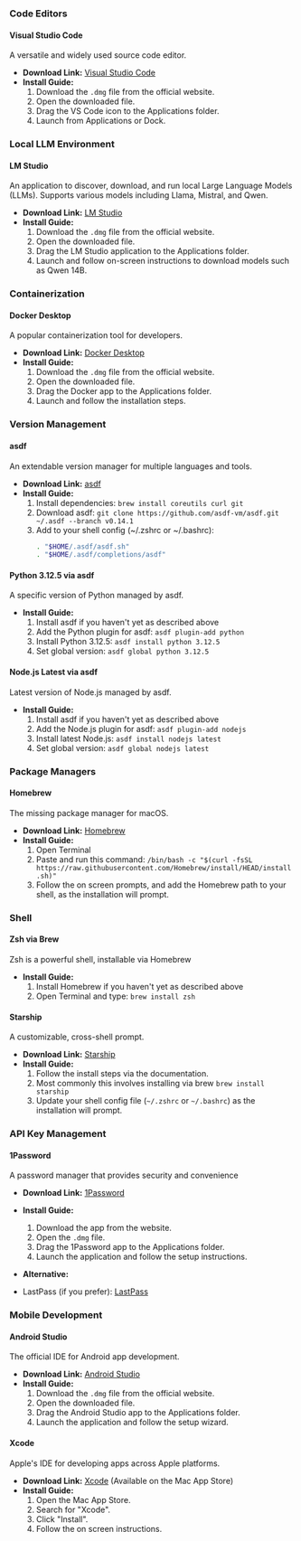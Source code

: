 ### Code Editors

#### Visual Studio Code
A versatile and widely used source code editor.

*   **Download Link:** [Visual Studio Code](https://code.visualstudio.com/download)
*   **Install Guide:**
    1.  Download the `.dmg` file from the official website.
    2.  Open the downloaded file.
    3.  Drag the VS Code icon to the Applications folder.
    4.  Launch from Applications or Dock.

### Local LLM Environment

#### LM Studio
An application to discover, download, and run local Large Language Models (LLMs). Supports various models including Llama, Mistral, and Qwen.

*   **Download Link:** [LM Studio](https://lmstudio.ai/)
*   **Install Guide:**
    1. Download the `.dmg` file from the official website.
    2. Open the downloaded file.
    3. Drag the LM Studio application to the Applications folder.
    4. Launch and follow on-screen instructions to download models such as Qwen 14B.

### Containerization

#### Docker Desktop
A popular containerization tool for developers.

*   **Download Link:** [Docker Desktop](https://www.docker.com/products/docker-desktop)
*   **Install Guide:**
    1.  Download the `.dmg` file from the official website.
    2.  Open the downloaded file.
    3.  Drag the Docker app to the Applications folder.
    4.  Launch and follow the installation steps.

### Version Management

#### asdf
An extendable version manager for multiple languages and tools.

*   **Download Link:** [asdf](https://asdf-vm.com/)
*   **Install Guide:**
    1.  Install dependencies: `brew install coreutils curl git`
    2.  Download asdf: `git clone https://github.com/asdf-vm/asdf.git ~/.asdf --branch v0.14.1`
    3.  Add to your shell config (~/.zshrc or ~/.bashrc):
        ```bash
        . "$HOME/.asdf/asdf.sh"
        . "$HOME/.asdf/completions/asdf"
        ```

#### Python 3.12.5 via asdf
A specific version of Python managed by asdf.

*   **Install Guide:**
    1. Install asdf if you haven't yet as described above
    2. Add the Python plugin for asdf: `asdf plugin-add python`
    3. Install Python 3.12.5: `asdf install python 3.12.5`
    4. Set global version: `asdf global python 3.12.5`

#### Node.js Latest via asdf
Latest version of Node.js managed by asdf.

*   **Install Guide:**
    1.  Install asdf if you haven't yet as described above
    2.  Add the Node.js plugin for asdf: `asdf plugin-add nodejs`
    3.  Install latest Node.js: `asdf install nodejs latest`
    4.  Set global version: `asdf global nodejs latest`

### Package Managers

#### Homebrew
The missing package manager for macOS.

*   **Download Link:** [Homebrew](https://brew.sh/)
*   **Install Guide:**
    1.  Open Terminal
    2.  Paste and run this command:
        `/bin/bash -c "$(curl -fsSL https://raw.githubusercontent.com/Homebrew/install/HEAD/install.sh)"`
    3. Follow the on screen prompts, and add the Homebrew path to your shell, as the installation will prompt.

### Shell

#### Zsh via Brew
Zsh is a powerful shell, installable via Homebrew

*   **Install Guide:**
    1. Install Homebrew if you haven't yet as described above
    2. Open Terminal and type: `brew install zsh`

#### Starship
A customizable, cross-shell prompt.

*   **Download Link:** [Starship](https://starship.rs/)
*  **Install Guide:**
    1. Follow the install steps via the documentation.
    2. Most commonly this involves installing via brew `brew install starship`
    3. Update your shell config file (`~/.zshrc` or `~/.bashrc`) as the installation will prompt.

### API Key Management

#### 1Password
A password manager that provides security and convenience

*   **Download Link:** [1Password](https://1password.com/downloads/mac/)
*   **Install Guide:**
    1.  Download the app from the website.
    2.  Open the `.dmg` file.
    3.  Drag the 1Password app to the Applications folder.
    4.  Launch the application and follow the setup instructions.

*   **Alternative:**
  *   LastPass (if you prefer): [LastPass](https://www.lastpass.com/downloads)

### Mobile Development

#### Android Studio
The official IDE for Android app development.

*   **Download Link:** [Android Studio](https://developer.android.com/studio)
*  **Install Guide:**
    1. Download the `.dmg` file from the official website.
    2. Open the downloaded file.
    3. Drag the Android Studio app to the Applications folder.
    4. Launch the application and follow the setup wizard.

#### Xcode
Apple's IDE for developing apps across Apple platforms.

*   **Download Link:** [Xcode](https://developer.apple.com/xcode/) (Available on the Mac App Store)
*  **Install Guide:**
    1. Open the Mac App Store.
    2. Search for "Xcode".
    3. Click "Install".
    4. Follow the on screen instructions.
